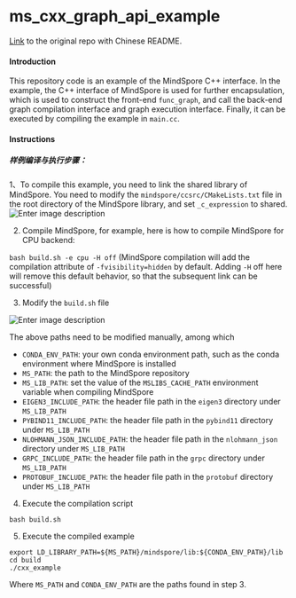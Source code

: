 # ms_cxx_graph_api_example

[Link](https://gitee.com/ginfung/ms_cxx_graph_api_example) to the original repo with Chinese README. 

#### Introduction 
This repository code is an example of the MindSpore C++ interface. In the example, the C++ interface of MindSpore is used for further encapsulation, which is used to construct the front-end `func_graph`, and call the back-end graph compilation interface and graph execution interface. Finally, it can be executed by compiling the example in `main.cc`.

#### Instructions

##### 样例编译与执行步骤：

1、To compile this example, you need to link the shared library of MindSpore. You need to modify the `mindspore/ccsrc/CMakeLists.txt` file in the root directory of the MindSpore library, and set `_c_expression` to shared.
![Enter image description](https://images.gitee.com/uploads/images/2021/0423/152834_7fe751ba_6574899.png "screenshot.png")

2. Compile MindSpore, for example, here is how to compile MindSpore for CPU backend:

`bash build.sh -e cpu -H off`
  (MindSpore compilation will add the compilation attribute of `-fvisibility=hidden` by default. Adding `-H` off here will remove this default behavior, so that the subsequent link can be successful)

3. Modify the `build.sh` file

![Enter image description](https://images.gitee.com/uploads/images/2021/0423/154007_99960f1b_6574899.png "screenshot.png")

The above paths need to be modified manually, among which
- `CONDA_ENV_PATH`: your own conda environment path, such as the conda environment where MindSpore is installed
- `MS_PATH`: the path to the MindSpore repository
- `MS_LIB_PATH`: set the value of the `MSLIBS_CACHE_PATH` environment variable when compiling MindSpore
- `EIGEN3_INCLUDE_PATH`: the header file path in the `eigen3` directory under `MS_LIB_PATH`
- `PYBIND11_INCLUDE_PATH`: the header file path in the `pybind11` directory under `MS_LIB_PATH`
- `NLOHMANN_JSON_INCLUDE_PATH`: the header file path in the `nlohmann_json` directory under `MS_LIB_PATH`
- `GRPC_INCLUDE_PATH`: the header file path in the `grpc` directory under `MS_LIB_PATH`
- `PROTOBUF_INCLUDE_PATH`: the header file path in the `protobuf` directory under `MS_LIB_PATH`

4. Execute the compilation script

`bash build.sh`

5. Execute the compiled example
````
export LD_LIBRARY_PATH=${MS_PATH}/mindspore/lib:${CONDA_ENV_PATH}/lib
cd build
./cxx_example
````
Where `MS_PATH` and `CONDA_ENV_PATH` are the paths found in step 3.

